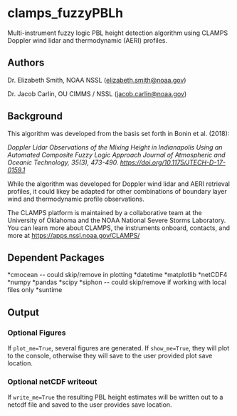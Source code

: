 # clamps_fuzzyPBLh
Multi-instrument fuzzy logic PBL height detection algorithm using CLAMPS Doppler wind lidar and thermodynamic (AERI) profiles.

## Authors
Dr. Elizabeth Smith, NOAA NSSL (elizabeth.smith@noaa.gov)

Dr. Jacob Carlin, OU CIMMS / NSSL (jacob.carlin@noaa.gov)

## Background
This algorithm was developed from the basis set forth in Bonin et al. (2018):

*Doppler Lidar Observations of the Mixing Height in Indianapolis Using an Automated Composite Fuzzy Logic Approach
Journal of Atmospheric and Oceanic Technology, 35(3), 473-490. https://doi.org/10.1175/JTECH-D-17-0159.1*

While the algorithm was developed for Doppler wind lidar and AERI retrieval profiles, it could likey be adapted for other combinations of boundary layer wind and thermodynamic profile observations.

The CLAMPS platform is maintained by a collaborative team at the University of Oklahoma and the NOAA National Severe Storms Laboratory. You can learn more about CLAMPS, the instruments onboard, contacts, and more at https://apps.nssl.noaa.gov/CLAMPS/

## Dependent Packages
*cmocean -- could skip/remove in plotting
*datetime
*matplotlib
*netCDF4
*numpy
*pandas
*scipy
*siphon -- could skip/remove if working with local files only
*suntime

## Output

### Optional Figures 
If `plot_me=True`, several figures are generated. If `show_me=True`, they will plot to the console, otherwise they will save to the user provided plot save location. 

### Optional netCDF writeout
If `write_me=True` the resulting PBL height estimates will be written out to a netcdf file and saved to the user provides save location. 



 
